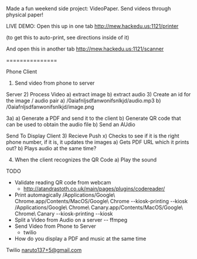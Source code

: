 Made a fun weekend side project: VideoPaper. Send videos through physical paper!

LIVE DEMO: 
Open this up in one tab
http://mew.hackedu.us:1121/printer

(to get this to auto-print, see directions inside of it)

And open this in another tab
http://mew.hackedu.us:1121/scanner

===============

Phone Client
1) Send video from phone to server

Server
2) Process Video
  a) extract image
  b) extract audio
3) Create an id for the image / audio pair
  a) /0aiafnljsdfanwonifsnlkjd/audio.mp3
  b) /0aiafnljsdfanwonifsnlkjd/image.png

3a)
  a) Generate a PDF and send it to the client
    b) Generate QR code that can be used to obtain the audio file
  b) Send an AUdio

Send To Display Client
3) Recieve Push
  x) Checks to see if it is the right phone number, if it is, it updates the images
  a) Gets PDF URL which it prints out?
  b) Plays audio at the same time?


4) When the client recognizes the QR Code
  a) Play the sound 


TODO
- Validate reading QR code from webcam
  - http://atandrastoth.co.uk/main/pages/plugins/codereader/
- Print automagically
  /Applications/Google\ Chrome.app/Contents/MacOS/Google\ Chrome --kiosk-printing --kiosk
  /Applications/Google\ Chrome\ Canary.app/Contents/MacOS/Google\ Chrome\ Canary --kiosk-printing --kiosk
- Split a Video from Audio on a server
  -- ffmpeg
- Send Video from Phone to Server
  - twilio
- How do you display a PDF and music at the same time


Twilio
  naruto137+5@gmail.com
